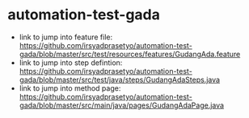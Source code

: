 # automation-test-gada
- link to jump into feature file: https://github.com/irsyadprasetyo/automation-test-gada/blob/master/src/test/resources/features/GudangAda.feature
- link to jump into step defintion: https://github.com/irsyadprasetyo/automation-test-gada/blob/master/src/test/java/steps/GudangAdaSteps.java
- link to jump into method page: https://github.com/irsyadprasetyo/automation-test-gada/blob/master/src/main/java/pages/GudangAdaPage.java 

